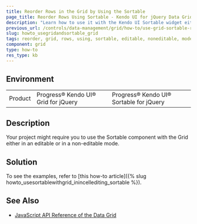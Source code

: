 ```yaml
---
title: Reorder Rows in the Grid by Using the Sortable
page_title: Reorder Rows Using Sortable - Kendo UI for jQuery Data Grid
description: "Learn how to use it with the Kendo UI Sortable widget either in editable or non-editable modes."
previous_url: /controls/data-management/grid/how-to/use-grid-sortable-reorder, /controls/data-management/grid/how-to/Editing/use-grid-sortable-reorder
slug: howto_usegridandsortable_grid
tags: reorder, grid, rows, using, sortable, editable, noneditable, modes
component: grid
type: how-to
res_type: kb
---
```


## Environment

<table>
 <tr>
  <td>Product</td>
  <td>Progress® Kendo UI® Grid for jQuery</td>
  <td>Progress® Kendo UI® Sortable for jQuery</td>
 </tr>
</table>

## Description

Your project might require you to use the Sortable component with the Grid either in an editable or in a non-editable mode.

## Solution

To see the examples, refer to [this how-to article]({% slug howto_usesortablewithgrid_inincellediting_sortable %}).

## See Also

* [JavaScript API Reference of the Data Grid](/api/javascript/ui/grid)
